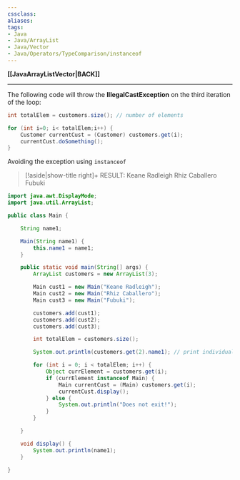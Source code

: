 ```yaml
---
cssclass:
aliases:
tags:
- Java
- Java/ArrayList
- Java/Vector
- Java/Operators/TypeComparison/instanceof
---
```

**[[JavaArrayListVector|BACK]]**

---
The following code will throw the **IllegalCastException** on the third iteration of the loop:
```java
int totalElem = customers.size(); // number of elements

for (int i=0; i< totalElem;i++) {
	Customer currentCust = (Customer) customers.get(i);
	currentCust.doSomething();
}
```

Avoiding the exception using `instanceof`
>[!aside|show-title right]+ RESULT:
> Keane Radleigh
> Rhiz Caballero
> Fubuki 

```java
import java.awt.DisplayMode;
import java.util.ArrayList;

public class Main {

    String name1;

    Main(String name1) {
        this.name1 = name1;
    }

    public static void main(String[] args) {
        ArrayList customers = new ArrayList(3);

        Main cust1 = new Main("Keane Radleigh");
        Main cust2 = new Main("Rhiz Caballero");
        Main cust3 = new Main("Fubuki");

        customers.add(cust1);
        customers.add(cust2);
        customers.add(cust3);

        int totalElem = customers.size();

		System.out.println(customers.get(2).name1); // print individually

        for (int i = 0; i < totalElem; i++) {
            Object currElement = customers.get(i);
            if (currElement instanceof Main) {
                Main currentCust = (Main) customers.get(i);
                currentCust.display();
            } else {
                System.out.println("Does not exit!");
            }
        }

    }

    void display() {
        System.out.println(name1);
    }

}
```